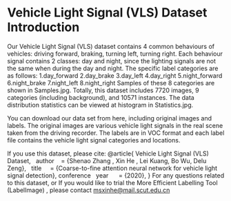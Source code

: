 # Vehicle Light Signal (VLS) Dataset Introduction


Our Vehicle Light Signal (VLS) dataset contains 4 common behaviours of vehicles: driving forward, braking, turning left, turning right. Each behaviour signal contains 2 classes: day and night, since the lighting signals are not the same when during the day and night. The specific label categories are as follows:
1.day_forward
2.day_brake
3.day_left
4.day_right
5.night_forward
6.night_brake
7.night_left
8.night_right
Samples of these 8 categories are shown in Samples.jpg. Totally, this dataset includes 7720 images, 9 categories (including background), and 10571 instances. The data distribution statistics can be viewed at histogram in Statistics.jpg.

You can download our data set from here, including original images and labels. The original images are various vehicle light signals in the real scene taken from the driving recorder. The labels are in VOC format and each label file contains the vehicle light signal categories and locations.

If you use this dataset, please cite:
@article{ Vehicle Light Signal (VLS) Dataset,
  author    = {Shenao Zhang , Xin He , Lei Kuang, Bo Wu, Delu Zeng},
  title     = {Coarse-to-fine attention neural network for vehicle light signal detection},
conference
  year      = {2020},
}
For any questions related to this dataset, or If you would like to trial the More Efficient Labelling Tool (LabelImage) , please contact msxinhe@mail.scut.edu.cn
